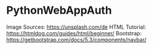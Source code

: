 # PythonWebAppAuth
Image Sources: https://unsplash.com/de
HTML Tutorial: https://htmldog.com/guides/html/beginner/
Bootstrap: https://getbootstrap.com/docs/5.3/components/navbar/
